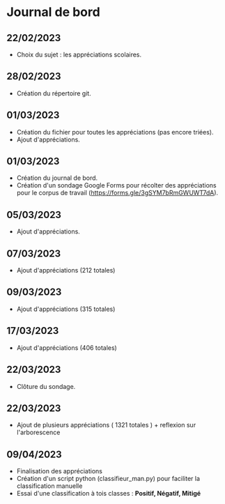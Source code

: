 # Journal de bord

## 22/02/2023

* Choix du sujet : les appréciations scolaires.

## 28/02/2023

* Création du répertoire git. 

## 01/03/2023

* Création du fichier pour toutes les appréciations (pas encore triées). 
* Ajout d'appréciations.

## 01/03/2023

* Création du journal de bord.
* Création d'un sondage Google Forms pour récolter des appréciations pour le corpus de travail (https://forms.gle/3gSYM7bRmGWUWT7dA).

## 05/03/2023

* Ajout d'appréciations.

## 07/03/2023

* Ajout d'appréciations (212 totales)

## 09/03/2023

* Ajout d'appréciations (315 totales)

## 17/03/2023

* Ajout d'appréciations (406 totales)

## 22/03/2023

* Clôture du sondage.

## 22/03/2023

* Ajout de plusieurs appréciations ( 1321 totales ) + reflexion sur l'arborescence

## 09/04/2023

* Finalisation des appréciations
* Création d'un script python (classifieur_man.py) pour faciliter la classification manuelle
* Essai d'une classification à tois classes : <b>Positif, Négatif, Mitigé</b>

